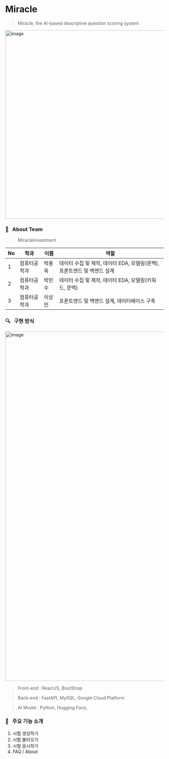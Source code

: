 # Miracle
> Miracle, the AI-based descriptive question scoring system

<img width="600" alt="image" src="https://github.com/MiracleInvestment/Miracle/assets/22533668/a8ebbaa0-a033-4ec7-9fa6-f1715fddc2c8">

### :information_desk_person: &nbsp; About Team
> MiracleInvestment
>
No|학과|이름|역할|
---|---|---|---|
1|컴퓨터공학과|박용욱|데이터 수집 및 제작, 데이터 EDA, 모델링(문맥), 프론트엔드 및 백엔드 설계
2|컴퓨터공학과|박민수|데이터 수집 및 제작, 데이터 EDA, 모델링(키워드, 문맥)
3|컴퓨터공학과|이상민|프론트엔드 및 백엔드 설계, 데이터베이스 구축

### :mag: &nbsp; 구현 방식
<img width="1112" alt="image" src="https://github.com/MiracleInvestment/Miracle/assets/22533668/a2e3dec4-5080-485c-9fc0-6a99808de740">

> Front-end : ReactJS, BootStrap

> Back-end : FastAPI, MySQL, Google Cloud Platform

> AI Model : Python, Hugging Face, 

### :rocket: &nbsp; 주요 기능 소개
1. 시험 생성하기
2. 시험 불러오기
3. 시험 응시하기
4. FAQ / About
